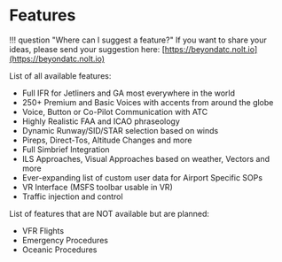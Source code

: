 # Features

!!! question "Where can I suggest a feature?"
    If you want to share your ideas, please send your suggestion here: [https://beyondatc.nolt.io](https://beyondatc.nolt.io)

 
List of all available features:

- Full IFR for Jetliners and GA most everywhere in the world
- 250+ Premium and Basic Voices with accents from around the globe
- Voice, Button or Co-Pilot Communication with ATC
- Highly Realistic FAA and ICAO phraseology
- Dynamic Runway/SID/STAR selection based on winds
- Pireps, Direct-Tos, Altitude Changes and more
- Full Simbrief Integration
- ILS Approaches, Visual Approaches based on weather, Vectors and more
- Ever-expanding list of custom user data for Airport Specific SOPs
- VR Interface (MSFS toolbar usable in VR)
- Traffic injection and control

List of features that are NOT available but are planned:

- VFR Flights
- Emergency Procedures
- Oceanic Procedures